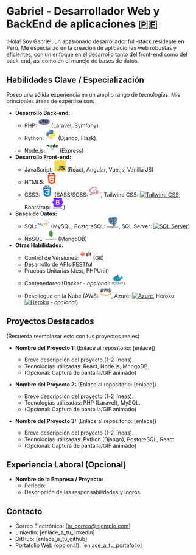 # Gabriel - Desarrollador Web y BackEnd de aplicaciones 🇵🇪

¡Hola! Soy Gabriel, un apasionado desarrollador full-stack residente en Perú. Me especializo en la creación de aplicaciones web robustas y eficientes, con un enfoque en el desarrollo tanto del front-end como del back-end, así como en el manejo de bases de datos.

## Habilidades Clave / Especialización

Poseo una sólida experiencia en un amplio rango de tecnologías. Mis principales áreas de expertise son:

*   **Desarrollo Back-end:**
    *   PHP: [<img src="https://raw.githubusercontent.com/devicons/devicon/master/icons/php/php-original.svg" alt="PHP" width="30" height="30"/>](https://www.php.net) (Laravel, Symfony)
    *   Python: [<img src="https://raw.githubusercontent.com/devicons/devicon/master/icons/python/python-original.svg" alt="Python" width="30" height="30"/>](https://www.python.org) (Django, Flask)
    *   Node.js: [<img src="https://raw.githubusercontent.com/devicons/devicon/master/icons/nodejs/nodejs-original-wordmark.svg" alt="Node.js" width="30" height="30"/>](https://nodejs.org) (Express)
*   **Desarrollo Front-end:**
    *   JavaScript: [<img src="https://raw.githubusercontent.com/devicons/devicon/master/icons/javascript/javascript-original.svg" alt="JavaScript" width="30" height="30"/>](https://developer.mozilla.org/en-US/docs/Web/JavaScript) (React, Angular, Vue.js, Vanilla JS)
    *   HTML5: [<img src="https://raw.githubusercontent.com/devicons/devicon/master/icons/html5/html5-original-wordmark.svg" alt="HTML5" width="30" height="30"/>](https://www.w3.org/html/)
    *   CSS3: [<img src="https://raw.githubusercontent.com/devicons/devicon/master/icons/css3/css3-original-wordmark.svg" alt="CSS3" width="30" height="30"/>](https://www.w3schools.com/css/) (SASS/SCSS: [<img src="https://raw.githubusercontent.com/devicons/devicon/master/icons/sass/sass-original.svg" alt="SASS" width="30" height="30"/>](https://sass-lang.com), Tailwind CSS: [<img src="https://www.vectorlogo.zone/logos/tailwindcss/tailwindcss-icon.svg" alt="Tailwind CSS" width="30" height="30"/>](https://tailwindcss.com/), Bootstrap: [<img src="https://raw.githubusercontent.com/devicons/devicon/master/icons/bootstrap/bootstrap-plain-wordmark.svg" alt="Bootstrap" width="30" height="30"/>](https://getbootstrap.com/))
*   **Bases de Datos:**
    *   SQL: [<img src="https://raw.githubusercontent.com/devicons/devicon/master/icons/mysql/mysql-original-wordmark.svg" alt="MySQL" width="30" height="30"/>](https://www.mysql.com/) (MySQL, PostgreSQL: [<img src="https://raw.githubusercontent.com/devicons/devicon/master/icons/postgresql/postgresql-original-wordmark.svg" alt="PostgreSQL" width="30" height="30"/>](https://www.postgresql.org/), SQL Server: [<img src="https://www.svgrepo.com/show/303229/microsoft-sql-server-logo.svg" alt="SQL Server" width="30" height="30"/>](https://www.microsoft.com/en-us/sql-server))
    *   NoSQL: [<img src="https://raw.githubusercontent.com/devicons/devicon/master/icons/mongodb/mongodb-original-wordmark.svg" alt="MongoDB" width="30" height="30"/>](https://www.mongodb.com/) (MongoDB)
*   **Otras Habilidades:**
    *   Control de Versiones: [<img src="https://raw.githubusercontent.com/devicons/devicon/master/icons/git/git-original-wordmark.svg" alt="Git" width="30" height="30"/>](https://git-scm.com/) (Git)
    *   Desarrollo de APIs RESTful
    *   Pruebas Unitarias (Jest, PHPUnit)
    *   Contenedores (Docker - *opcional*: [<img src="https://raw.githubusercontent.com/devicons/devicon/master/icons/docker/docker-original-wordmark.svg" alt="Docker" width="30" height="30"/>](https://www.docker.com/))
    *   Despliegue en la Nube (AWS: [<img src="https://raw.githubusercontent.com/devicons/devicon/master/icons/amazonwebservices/amazonwebservices-original-wordmark.svg" alt="AWS" width="30" height="30"/>](https://aws.amazon.com/), Azure: [<img src="https://www.vectorlogo.zone/logos/microsoft_azure/microsoft_azure-icon.svg" alt="Azure" width="30" height="30"/>](https://azure.microsoft.com/en-in/), Heroku: [<img src="https://www.vectorlogo.zone/logos/heroku/heroku-icon.svg" alt="Heroku" width="30" height="30"/>](https://www.heroku.com/) - *opcional*)

## Proyectos Destacados

(Recuerda reemplazar esto con tus proyectos reales)

*   **Nombre del Proyecto 1:** (Enlace al repositorio: [enlace])
    *   Breve descripción del proyecto (1-2 líneas).
    *   Tecnologías utilizadas: React, Node.js, MongoDB.
    *   (Opcional: Captura de pantalla/GIF animado)

*   **Nombre del Proyecto 2:** (Enlace al repositorio: [enlace])
    *   Breve descripción del proyecto (1-2 líneas).
    *   Tecnologías utilizadas: PHP (Laravel), MySQL.
    *   (Opcional: Captura de pantalla/GIF animado)

*   **Nombre del Proyecto 3:** (Enlace al repositorio: [enlace])
    *   Breve descripción del proyecto (1-2 líneas).
    *   Tecnologías utilizadas: Python (Django), PostgreSQL, React.
    *   (Opcional: Captura de pantalla/GIF animado)

## Experiencia Laboral (Opcional)

*   **Nombre de la Empresa / Proyecto:**
    *   Periodo:
    *   Descripción de las responsabilidades y logros.

## Contacto

*   Correo Electrónico: [tu_correo@ejemplo.com]
*   LinkedIn: [enlace_a_tu_linkedin]
*   GitHub: [enlace_a_tu_github]
*   Portafolio Web (opcional): [enlace_a_tu_portafolio]

